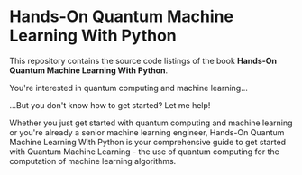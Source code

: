 # Hands-On Quantum Machine Learning With Python

This repository contains the source code listings of the book **Hands-On Quantum Machine Learning With Python**.


You're interested in quantum computing and machine learning...

...But you don't know how to get started? Let me help!

Whether you just get started with quantum computing and machine learning or you're already a senior machine learning engineer, Hands-On Quantum Machine Learning With Python is your comprehensive guide to get started with Quantum Machine Learning - the use of quantum computing for the computation of machine learning algorithms.

